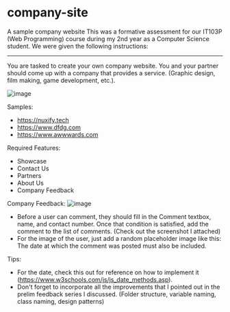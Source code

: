 # company-site
A sample company website
This was a formative assessment for our IT103P (Web Programming) course during my 2nd year as a Computer Science student.
We were given the following instructions:

-------

You are tasked to create your own company website. You and your partner should come up with a company that provides a service. (Graphic design, film making, game development, etc.).

![image](https://user-images.githubusercontent.com/68633976/215748576-9c4b02c3-1a2f-478d-b6a9-f8adb8091c20.png)

Samples: 
- https://nuxify.tech
- https://www.dfdg.com
- https://www.awwwards.com
			
Required Features: 
- Showcase
- Contact Us
- Partners
- About Us
- Company Feedback

Company Feedback:
![image](https://user-images.githubusercontent.com/68633976/215748677-f7d8a833-d69a-473a-abad-c727b4ae2e44.png)
- Before a user can comment, they should fill in the Comment textbox, name, and contact number. Once that condition is satisfied, add the comment to the list of comments. (Check out the screenshot I attached)
- For the image of the user, just add a random placeholder image like this: 
The date at which the comment was posted must also be included. 

Tips: 
- For the date, check this out for reference on how to implement it (https://www.w3schools.com/js/js_date_methods.asp).
- Don't forget to incorporate all the improvements that I pointed out in the prelim feedback series I discussed. (Folder structure, variable naming, class naming, design patterns)
